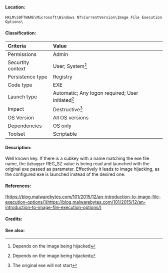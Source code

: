 #### Location:
`HKLM\SOFTWARE\Microsoft\Windows NT\CurrentVersion\Image File Execution Options\`

#### Classification: 
| Criteria | Value |
| :--- | :--- |
| Permissions | Admin |
| Securtity context | User; System[^1] |
| Persistence type | Registry |
| Code type | EXE |
| Launch type | Automatic; Any logon required; User initiated[^2] |
| Impact | Destructive[^3] |
| OS Version | All OS versions |
| Dependencies | OS only |
| Toolset | Scriptable |

#### Description: 
Well known key. If there is a subkey with a name matching the exe file name, the `Debugger` REG_SZ value is being read and launched with the original exe passed as parameter.
Effectively it leads to image hijacking, as the configured exe is launched instead of the desired one.

#### References: 
[https://blog.malwarebytes.com/101/2015/12/an-introduction-to-image-file-execution-options/](https://blog.malwarebytes.com/101/2015/12/an-introduction-to-image-file-execution-options/)

#### Credits: 


#### See also: 

[^1]: Depends on the image being hijacked
[^2]: Depends on the image being hijacked
[^3]: The original exe will not start
